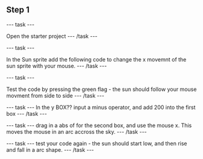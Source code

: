 ## Step 1

--- task ---

Open the starter project 
--- /task ---


--- task ---

In the Sun sprite add the following code to change the x movemnt of the sun sprite with your mouse.
--- /task ---

--- task ---

Test the code by pressing the green flag - the sun should follow your mouse movment from side to side
--- /task ---

--- task ---
In the y BOX?? input a minus operator, and add 200 into the first box
--- /task ---

--- task ---
drag in a abs of for the second box, and use the mouse x. This moves the mouse in an arc accross the sky.
--- /task ---

--- task ---
test your code again - the sun should start low, and then rise and fall in a arc shape.
--- /task ---
